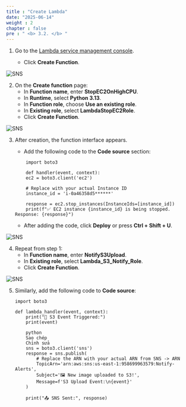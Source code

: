 ```yaml
---
title : "Create Lambda"
date: "2025-06-14"
weight : 2 
chapter : false
pre : " <b> 3.2. </b> "
---
```


1. Go to the [Lambda service management console](https://console.aws.amazon.com/lambda/home).  
   
   + Click **Create Function**.

![SNS](/images/3.connect/Lambda_1.png)

2. On the **Create function** page:  
   + In **Function name**, enter **StopEC2OnHighCPU**.  
   + In **Runtime**, select **Python 3.13**.  
   + In **Function role**, choose **Use an existing role**.  
   + In **Existing role**, select **LambdaStopEC2Role**.  
   + Click **Create Function**.

![SNS](/images/3.connect/Lambda_2.png)

<!-- {{% notice note %}}
You will need to wait about 10 minutes before proceeding to the next step. During this time, our EC2 instance will automatically register with Session Manager.
{{% /notice %}} -->

3. After creation, the function interface appears.  
   + Add the following code to the **Code source** section:

    ```
        import boto3

        def handler(event, context):
        ec2 = boto3.client('ec2')
        
        # Replace with your actual Instance ID
        instance_id = 'i-0a46358d5******'
        
        response = ec2.stop_instances(InstanceIds=[instance_id])
        print(f"✅ EC2 instance {instance_id} is being stopped. Response: {response}")
    ```

    + After adding the code, click **Deploy** or press **Ctrl + Shift + U**.

![SNS](/images/3.connect/Lambda_3.png)

4. Repeat from step 1:  
    + In **Function name**, enter **NotifyS3Upload**.  
    + In **Existing role**, select **Lambda_S3_Notify_Role**.  
    + Click **Create Function**.

![SNS](/images/3.connect/Lambda_4.png)

5. Similarly, add the following code to **Code source**:

    ```
    import boto3

    def lambda_handler(event, context):
        print("🧾 S3 Event Triggered:")
        print(event)

        python
        Sao chép
        Chỉnh sửa
        sns = boto3.client('sns')
        response = sns.publish(
            # Replace the ARN with your actual ARN from SNS -> ARN
            TopicArn='arn:aws:sns:us-east-1:958699963579:Notify-Alerts',
            Subject='🖼️ New image uploaded to S3!',
            Message=f'S3 Upload Event:\n{event}'
        )

        print("📤 SNS Sent:", response)
    ```
